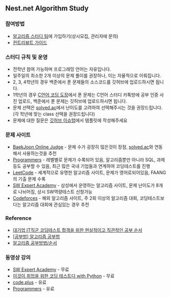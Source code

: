 ## Nest.net Algorithm Study
### 참여방법
* [알고리즘 스터디 팀](https://github.com/orgs/CBNU-Nnet/teams/nest-net-algorithm-study)에 가입하기(상시모집, 관리자에 문의)
* [컨트리뷰트 가이드](https://www.notion.so/jaryintro/Nest-net-Algorithm-Study-Guide-864060c3f2ed4e26a56664288a57d749)

### 스터디 규칙 및 운영
- 전학년 참여 가능하며 프로그래밍 언어는 자유입니다.
- 일주일의 최소한 2개 이상의 문제 풀이를 권장하나, 이는 자율적으로 이뤄집니다.
- 2, 3, 4학년의 경우 백준에서 푼 문제들의 소스코드를 깃허브에 업로드하시면 됩니다.
- 1학년의 경우 [C언어 코딩 도장](https://dojang.io/course/view.php?id=2)에서 푼 문제는 C언어 스터디 카톡방에 공부 인증 사진 업로드, 백준에서 푼 문제는 깃허브에 업로드하시면 됩니다.
- 문제 선택은 [solved.ac](https://solved.ac/problems/level)에서 난이도를 고려하여 선택해주시는 것을 권장드립니다. (각 학년에 맞는 class 선택을 권장드립니다)
- 문제에 대한 질문은 [깃허브 이슈탭](https://github.com/CBNU-Nnet/algorithm-study/issues)에서 템플릿에  작성해주세요

### 문제 사이트
* [BaekJoon Online Judge](https://www.acmicpc.net/) - 문제 수가 굉장히 많은것이 장점, [solved.ac](https://solved.ac/problems/level)와 연동해서 사용하는것을 추천
* [Programmers](https://programmers.co.kr/) - 레벨별로 문제가 수록되어 있음, 알고리즘뿐만 아니라 SQL, 과제등도 공부할 수 있음, 최근 많은 국내 기업들과 연계하여 코딩테스트를 진행
* [LeetCode](https://leetcode.com/) - 세계적으로 유명한 알고리즘 사이트, 문제가 영어로되어있음, FAANG의 기출 문제 수록
* [SW Expert Academy](https://swexpertacademy.com/main/main.do) - 삼성에서 운영하는 알고리즘 사이트, 문제 난이도가 8개로 나뉘어짐, 상시 SW역량테스트 신청가능
* [Codeforces](https://codeforces.com/) - 해외 알고리즘 사이트, 주 2회 이상의 알고리즘 대회, 코딩테스트보다는 알고리즘 대회에 관심있는 경우 추천

### Reference
* [대기업 IT직군 코딩테스트 합격을 위한 현실적이고 직관적인 공부 순서](https://www.youtube.com/watch?v=ukkLCl9yBvE)
* [[공부법] 알고리즘 공부법](https://gmlwjd9405.github.io/2018/05/14/how-to-study-algorithms.html)
* [알고리즘 공부방법/순서](https://baactree.tistory.com/14)

### 동영상 강의
* [SW Expert Academy](https://swexpertacademy.com/main/learn/course/courseList.do) - 무료
* [이것이 취업을 위한 코딩 테스트다 with Python](https://www.youtube.com/playlist?list=PLRx0vPvlEmdBFBFOoK649FlEMouHISo8N) - 무료
* [code.plus](https://code.plus/courses/1) - 유료
* [Programmers](https://programmers.co.kr/learn?tag=%EC%95%8C%EA%B3%A0%EB%A6%AC%EC%A6%98) - 유료
